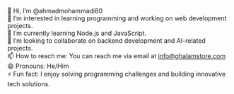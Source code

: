 👋 Hi, I’m @ahmadmohammadi80  
👀 I’m interested in learning programming and working on web development projects.  
🌱 I’m currently learning Node.js and JavaScript.  
💞️ I’m looking to collaborate on backend development and AI-related projects.  
📫 How to reach me: You can reach me via email at info@ghalamstore.com  
😄 Pronouns: He/Him  
⚡ Fun fact: I enjoy solving programming challenges and building innovative tech solutions.
<!---
ahmadmohammadi80/ahmadmohammadi80 is a ✨ special ✨ repository because its `README.md` (this file) appears on your GitHub profile.
You can click the Preview link to take a look at your changes.
--->
